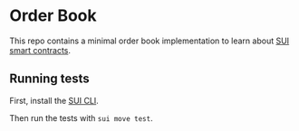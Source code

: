 # Order Book

This repo contains a minimal order book implementation to learn about [SUI smart
contracts](https://docs.sui.io/learn).

## Running tests

First, install the [SUI CLI](https://docs.sui.io/build/install).

Then run the tests with `sui move test`.
